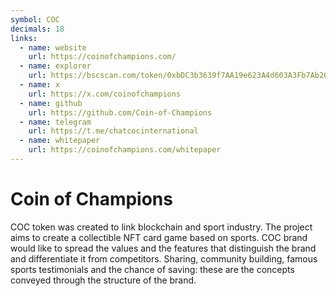 ```yaml
---
symbol: COC
decimals: 18
links:
  - name: website
    url: https://coinofchampions.com/
  - name: explorer
    url: https://bscscan.com/token/0xbDC3b3639f7AA19e623A4d603A3Fb7Ab20115A91
  - name: x
    url: https://x.com/coinofchampions
  - name: github
    url: https://github.com/Coin-of-Champions
  - name: telegram
    url: https://t.me/chatcocinternational
  - name: whitepaper
    url: https://coinofchampions.com/whitepaper
---
```


# Coin of Champions

COC token was created to link blockchain and sport industry. The project aims to create a collectible NFT card game based on sports. COC brand would like to spread the values and the features that distinguish the brand and differentiate it from competitors. Sharing, community building, famous sports testimonials and the chance of saving: these are the concepts conveyed through the structure of the brand.

